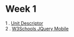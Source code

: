 # Week 1

1 . [Unit Descriptor](https://www.sqa.org.uk/files/hn/H17J34.pdf)
<br>2 . [W3Schools JQuery Mobile](http://www.w3schools.com/jquerymobile/default.asp)
